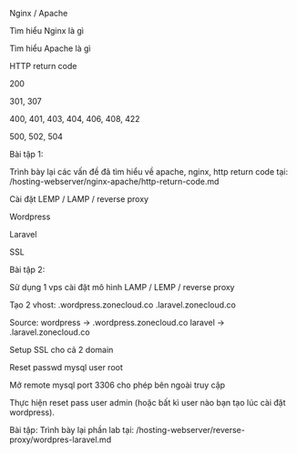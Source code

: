 Nginx / Apache 

Tìm hiểu Nginx là gì

Tìm hiểu Apache là gì

HTTP return code

200

301, 307

400, 401, 403, 404, 406, 408, 422

500, 502, 504

Bài tập 1: 

Trình bày lại các vấn đề đã tìm hiểu về apache, nginx, http return code tại: <name>/hosting-webserver/nginx-apache/http-return-code.md

Cài đặt LEMP / LAMP / reverse proxy

Wordpress

Laravel

SSL

Bài tập 2: 

Sử dụng 1 vps cài đặt mô hình LAMP / LEMP / reverse proxy

Tạo 2 vhost: <name>.wordpress.zonecloud.co <name>.laravel.zonecloud.co

Source: wordpress -> <name>.wordpress.zonecloud.co laravel -> <name>.laravel.zonecloud.co

Setup SSL cho cả 2 domain

Reset passwd mysql user root

Mở remote mysql port 3306 cho phép bên ngoài truy cập

Thực hiện reset pass user admin (hoặc bất kì user nào bạn tạo lúc cài đặt wordpress).

Bài tập: Trình bày lại phần lab tại: <name>/hosting-webserver/reverse-proxy/wordpres-laravel.md
